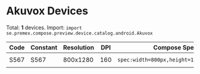 # Akuvox Devices

Total: **1** devices. Import: `import se.premex.compose.preview.device.catalog.android.Akuvox`

| Code | Constant | Resolution | DPI | Compose Spec | Preview Usage |
|------|----------|------------|-----|-------------|---------------|
| S567 | S567 | 800x1280 | 160 | `spec:width=800px,height=1280px,dpi=160` | `@Preview(device = Akuvox.S567)` |

<!-- Generated automatically. Do not edit manually. -->
